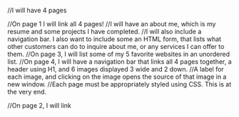 //I will have 4 pages

//On page 1 I will link all 4 pages!
//I will have an about me, which is my resume and some projects I have completed.
//I will also include a navigation bar.
I also want to include some an HTML form, that lists what other customers can do to inquire about me, or any services I can offer to them.
//On page 3, I will list some of my 5 favorite websites in an unordered list.
//On page 4, I will have a navigation bar that links all 4 pages together, a header using H1, and 6 images displayed 3 wide and 2 down.
//A label for each image, and clicking on the image opens the source of that image in a new window.
//Each page must be appropriately styled using CSS. This is at the very end.



//On page 2, I will link
